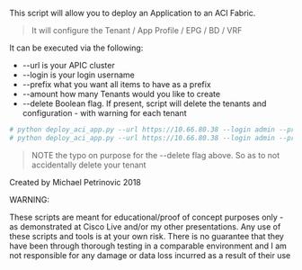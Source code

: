 This script will allow you to deploy an Application to an ACI Fabric.

> It will configure the Tenant / App Profile / EPG / BD / VRF

It can be executed via the following:
* --url is your APIC cluster
* --login is your login username
* --prefix what you want all items to have as a prefix
* --amount how many Tenants would you like to create
* --delete Boolean flag. If present, script will delete the tenants and configuration - with warning for each tenant

```YAML
# python deploy_aci_app.py --url https://10.66.80.38 --login admin --prefix mipetrin-CLUS18 --amount 3
# python deploy_aci_app.py --url https://10.66.80.38 --login admin --prefix mipetrin-CLUS18 --amount 3 -delete

```

> NOTE the typo on purpose for the --delete flag above. So as to not accidentally delete your tenant


Created by Michael Petrinovic 2018


WARNING:

These scripts are meant for educational/proof of concept purposes only - as demonstrated at Cisco Live and/or my other presentations. Any use of these scripts and tools is at your own risk. There is no guarantee that they have been through thorough testing in a comparable environment and I am not responsible for any damage or data loss incurred as a result of their use
